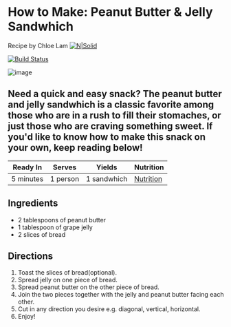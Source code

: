 # How to Make: Peanut Butter & Jelly Sandwhich
Recipe by Chloe Lam
[![N|Solid](https://cldup.com/dTxpPi9lDf.thumb.png)](https://nodesource.com/products/nsolid)

[![Build Status](https://travis-ci.org/joemccann/dillinger.svg?branch=master)](https://travis-ci.org/joemccann/dillinger)

![image](https://www.gannett-cdn.com/media/2021/05/02/USATODAY/usatsports/imageForEntry14-XDZ.jpg)

Need a quick and easy snack? The peanut butter and jelly sandwhich is a classic 
favorite among those who are in a rush to fill their stomaches, or just those who are craving something sweet. If you'd like to know how to make this snack on your own, keep reading below!
---

| Ready In | Serves | Yields | Nutrition |
| ------ | ------ | ------ | ------ |
| 5 minutes | 1 person | 1 sandwhich | [Nutrition](https://www.nutritionix.com/i/nutritionix/peanut-butter-and-jelly-sandwich-1-sandwich/5660be64732443e24734fe84)

## Ingredients 

- 2 tablespoons of peanut butter
- 1 tablespoon of grape jelly
- 2 slices of bread



## Directions
1. Toast the slices of bread(optional).
2. Spread jelly on one piece of bread.
3. Spread peanut butter on the other piece of bread.
4. Join the two pieces together with the jelly and peanut butter facing each other.
5. Cut in any direction you desire e.g. diagonal, vertical, horizontal.
6. Enjoy!


